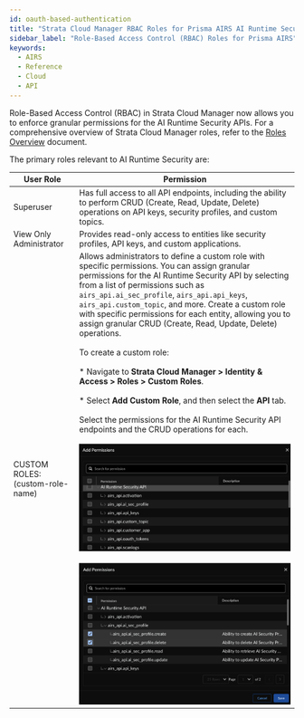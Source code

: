 ```yaml
---
id: oauth-based-authentication
title: "Strata Cloud Manager RBAC Roles for Prisma AIRS AI Runtime Security"
sidebar_label: "Role-Based Access Control (RBAC) Roles for Prisma AIRS"
keywords:
  - AIRS
  - Reference
  - Cloud
  - API
---
```


Role-Based Access Control (RBAC) in Strata Cloud Manager now allows you to enforce granular permissions for the AI Runtime Security APIs. For a comprehensive overview of Strata Cloud Manager roles, refer to the [Roles Overview](https://pan.dev/scm/docs/roles-overview/) document.

The primary roles relevant to AI Runtime Security are:

| User Role | Permission |
| --- | --- |
| Superuser | Has full access to all API endpoints, including the ability to perform CRUD (Create, Read, Update, Delete) operations on API keys, security profiles, and custom topics. |
| View Only Administrator | Provides read-only access to entities like security profiles, API keys, and custom applications. |
| CUSTOM ROLES: (custom-role-name) | Allows administrators to define a custom role with specific permissions. You can assign granular permissions for the AI Runtime Security API by selecting from a list of permissions such as `airs_api.ai_sec_profile`, `airs_api.api_keys`, `airs_api.custom_topic`, and more. Create a custom role with specific permissions for each entity, allowing you to assign granular CRUD (Create, Read, Update, Delete) operations. <br></br> To create a custom role: <br></br> * Navigate to **Strata Cloud Manager > Identity & Access > Roles > Custom Roles**. <br></br> * Select **Add Custom Role**, and then select the **API** tab. <br></br> Select the permissions for the AI Runtime Security API endpoints and the CRUD operations for each.<br></br>![RBAC custom roles for Prisma AIRS Runtime Security](../../../../static/prisma/img/prisma-airs-custom-api-roles-permissions.png) <br></br> ![Granular permissions](../../../../static/prisma/img/prisma-airs-custom-role-granular-permissions.png)|
